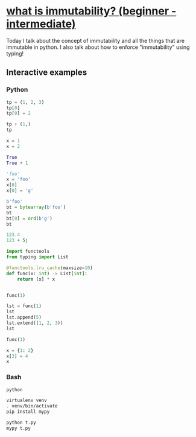 # [what is immutability? (beginner - intermediate)](https://youtu.be/OjLxyRyzzuY)

Today I talk about the concept of immutability and all the things that are immutable in python.  I also talk about how to enforce "immutability" using typing!

## Interactive examples

### Python

```python
tp = (1, 2, 3)
tp[0]
tp[0] = 2

tp + (1,)
tp

x = 1
x = 2

True
True + 1

'foo'
x = 'foo'
x[0]
x[0] = 'g'

b'foo'
bt = bytearray(b'foo')
bt
bt[0] = ord(b'g')
bt

123.4
123 + 5j

import functools
from typing import List

@functools.lru_cache(maxsize=10)
def func(x: int) -> List[int]:
    return [x] * x


func(1)

lst = func(1)
lst
lst.append(5)
lst.extend((1, 2, 3))
lst

func(1)

x = {1: 2}
x[3] = 4
x
```

### Bash

```bash
python

virtualenv venv
. venv/bin/activate
pip install mypy

python t.py
mypy t.py
```
